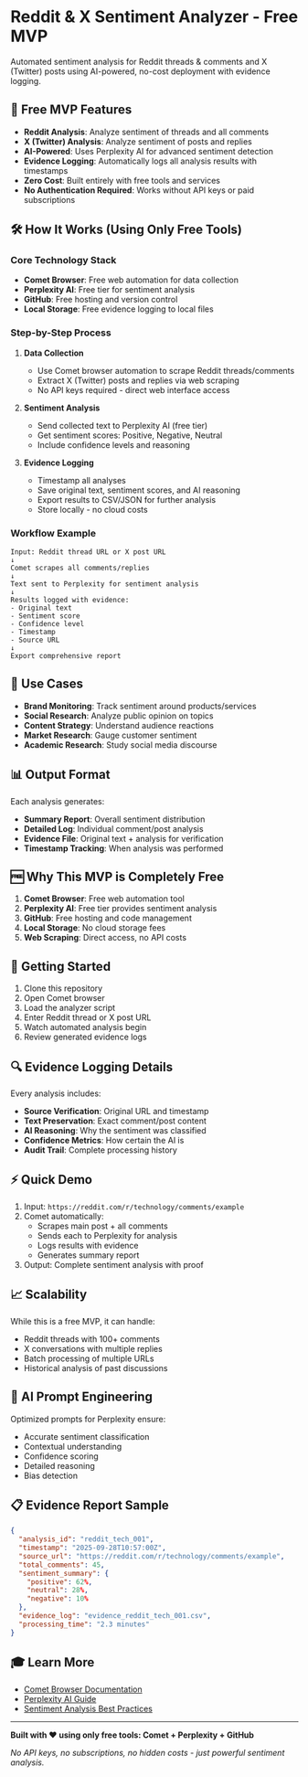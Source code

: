 # Reddit & X Sentiment Analyzer - Free MVP

Automated sentiment analysis for Reddit threads & comments and X (Twitter) posts using AI-powered, no-cost deployment with evidence logging.

## 🚀 Free MVP Features

- **Reddit Analysis**: Analyze sentiment of threads and all comments
- **X (Twitter) Analysis**: Analyze sentiment of posts and replies
- **AI-Powered**: Uses Perplexity AI for advanced sentiment detection
- **Evidence Logging**: Automatically logs all analysis results with timestamps
- **Zero Cost**: Built entirely with free tools and services
- **No Authentication Required**: Works without API keys or paid subscriptions

## 🛠️ How It Works (Using Only Free Tools)

### Core Technology Stack
- **Comet Browser**: Free web automation for data collection
- **Perplexity AI**: Free tier for sentiment analysis
- **GitHub**: Free hosting and version control
- **Local Storage**: Free evidence logging to local files

### Step-by-Step Process

1. **Data Collection**
   - Use Comet browser automation to scrape Reddit threads/comments
   - Extract X (Twitter) posts and replies via web scraping
   - No API keys required - direct web interface access

2. **Sentiment Analysis**
   - Send collected text to Perplexity AI (free tier)
   - Get sentiment scores: Positive, Negative, Neutral
   - Include confidence levels and reasoning

3. **Evidence Logging**
   - Timestamp all analyses
   - Save original text, sentiment scores, and AI reasoning
   - Export results to CSV/JSON for further analysis
   - Store locally - no cloud costs

### Workflow Example

```
Input: Reddit thread URL or X post URL
↓
Comet scrapes all comments/replies
↓
Text sent to Perplexity for sentiment analysis
↓
Results logged with evidence:
- Original text
- Sentiment score
- Confidence level
- Timestamp
- Source URL
↓
Export comprehensive report
```

## 🎯 Use Cases

- **Brand Monitoring**: Track sentiment around products/services
- **Social Research**: Analyze public opinion on topics
- **Content Strategy**: Understand audience reactions
- **Market Research**: Gauge customer sentiment
- **Academic Research**: Study social media discourse

## 📊 Output Format

Each analysis generates:
- **Summary Report**: Overall sentiment distribution
- **Detailed Log**: Individual comment/post analysis
- **Evidence File**: Original text + analysis for verification
- **Timestamp Tracking**: When analysis was performed

## 🆓 Why This MVP is Completely Free

1. **Comet Browser**: Free web automation tool
2. **Perplexity AI**: Free tier provides sentiment analysis
3. **GitHub**: Free hosting and code management
4. **Local Storage**: No cloud storage fees
5. **Web Scraping**: Direct access, no API costs

## 🚦 Getting Started

1. Clone this repository
2. Open Comet browser
3. Load the analyzer script
4. Enter Reddit thread or X post URL
5. Watch automated analysis begin
6. Review generated evidence logs

## 🔍 Evidence Logging Details

Every analysis includes:
- **Source Verification**: Original URL and timestamp
- **Text Preservation**: Exact comment/post content
- **AI Reasoning**: Why the sentiment was classified
- **Confidence Metrics**: How certain the AI is
- **Audit Trail**: Complete processing history

## ⚡ Quick Demo

1. Input: `https://reddit.com/r/technology/comments/example`
2. Comet automatically:
   - Scrapes main post + all comments
   - Sends each to Perplexity for analysis
   - Logs results with evidence
   - Generates summary report
3. Output: Complete sentiment analysis with proof

## 📈 Scalability

While this is a free MVP, it can handle:
- Reddit threads with 100+ comments
- X conversations with multiple replies
- Batch processing of multiple URLs
- Historical analysis of past discussions

## 🤖 AI Prompt Engineering

Optimized prompts for Perplexity ensure:
- Accurate sentiment classification
- Contextual understanding
- Confidence scoring
- Detailed reasoning
- Bias detection

## 📋 Evidence Report Sample

```json
{
  "analysis_id": "reddit_tech_001",
  "timestamp": "2025-09-28T10:57:00Z",
  "source_url": "https://reddit.com/r/technology/comments/example",
  "total_comments": 45,
  "sentiment_summary": {
    "positive": 62%,
    "neutral": 28%,
    "negative": 10%
  },
  "evidence_log": "evidence_reddit_tech_001.csv",
  "processing_time": "2.3 minutes"
}
```

## 🎓 Learn More

- [Comet Browser Documentation](https://comet.perplexity.ai)
- [Perplexity AI Guide](https://perplexity.ai)
- [Sentiment Analysis Best Practices](https://github.com/)

---

**Built with ❤️ using only free tools: Comet + Perplexity + GitHub**

*No API keys, no subscriptions, no hidden costs - just powerful sentiment analysis.*
